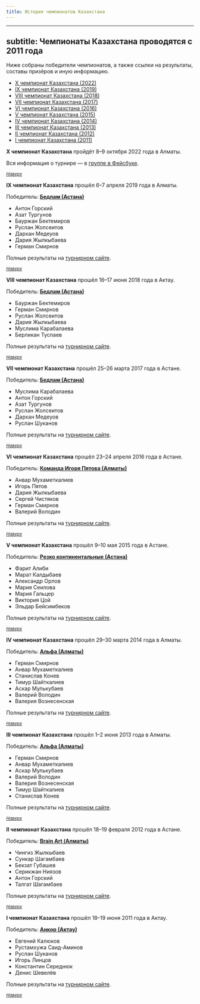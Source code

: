 ```yaml
---
title: История чемпионатов Казахстана
---
```


---
subtitle: Чемпионаты Казахстана проводятся с 2011 года
---

Ниже собраны победители чемпионатов, а также ссылки на результаты, составы призёров и иную информацию.<a name="atop"></a>

- [X чемпионат Казахстана (2022)](#10)
- [IX чемпионат Казахстана (2019)](#9)
- [VIII чемпионат Казахстана (2018)](#8)
- [VII чемпионат Казахстана (2017)](#7)
- [VI чемпионат Казахстана (2016)](#6)
- [V чемпионат Казахстана (2015)](#5)
- [IV чемпионат Казахстана (2014)](#4)
- [III чемпионат Казахстана (2013)](#3)
- [II чемпионат Казахстана (2012)](#2)
- [I чемпионат Казахстана (2011)](#1)

**X чемпионат Казахстана** пройдёт 8–9 октября 2022 года в Алматы.<a name="10"></a>

Вся информация о турнире — в [группе в Фейсбуке](https://www.facebook.com/groups/425152901558386).

<small>*[Наверх](#atop)*</small>

**IX чемпионат Казахстана** прошёл 6–7 апреля 2019 года в Алматы.<a name="9"></a>

Победитель: **[Бедлам (Астана)](https://rating.chgk.info/team/41492)**
- Антон Горский
- Азат Тургунов
- Бауржан Бектемиров
- Руслан Жолсеитов
- Дархан Медеуов
- Дария Жылкыбаева
- Герман Смирнов

Полные результаты на [турнирном сайте](https://rating.chgk.info/tournament/5487).

<small>*[Наверх](#atop)*</small>

**VIII чемпионат Казахстана** прошёл 16–17 июня 2018 года в Актау.<a name="8"></a>

Победитель: **[Бедлам (Астана)](https://rating.chgk.info/team/41492)**
- Бауржан Бектемиров
- Герман Смирнов
- Руслан Жолсеитов
- Дария Жылкыбаева
- Муслима Карабалаева
- Берликан Туспаев

Полные результаты на [турнирном сайте](https://rating.chgk.info/tournament/5049). 

<small>*[Наверх](#atop)*</small>

**VII чемпионат Казахстана** прошёл 25–26 марта 2017 года в Астане.<a name="7"></a>

Победитель: **[Бедлам (Астана)](https://rating.chgk.info/team/41492)**
- Муслима Карабалаева
- Антон Горский
- Азат Тургунов
- Руслан Жолсеитов
- Дархан Медеуов
- Руслан Шуканов

Полные результаты на [турнирном сайте](https://rating.chgk.info/tournament/4235). 

<small>*[Наверх](#atop)*</small>

**VI чемпионат Казахстана** прошёл 23–24 апреля 2016 года в Астане.<a name="6"></a>

Победитель: **[Команда Игоря Пятова (Алматы)](https://rating.chgk.info/team/49225)**
- Анвар Мухаметкалиев
- Игорь Пятов
- Дария Жылкыбаева
- Сергей Чистяков
- Герман Смирнов
- Валерий Володин

Полные результаты на [турнирном сайте](https://rating.chgk.info/tournament/3790). 

<small>*[Наверх](#atop)*</small>

**V чемпионат Казахстана** прошёл 9–10 мая 2015 года в Астане.<a name="5"></a>

Победитель: **[Резко континентальные (Астана)](https://rating.chgk.info/team/42100)**
- Фарит Алиби
- Марат Калдыбаев
- Александр Орлов
- Мария Сеилова
- Мария Гальцер
- Виктория Цой
- Эльдар Бейсимбеков

Полные результаты на [турнирном сайте](https://rating.chgk.info/tournament/3291). 

<small>*[Наверх](#atop)*</small>

**IV чемпионат Казахстана** прошёл 29–30 марта 2014 года в Алматы.<a name="4"></a>

Победитель: **[Альфа (Алматы)](https://rating.chgk.info/team/27683)**
- Герман Смирнов
- Анвар Мухаметкалиев
- Станислав Конев
- Тимур Шайткалиев
- Аскар Мулькубаев
- Валерий Володин
- Валерия Вознесенская

Полные результаты на [турнирном сайте](https://rating.chgk.info/tournament/2848). 

<small>*[Наверх](#atop)*</small>

**III чемпионат Казахстана** прошёл 1–2 июня 2013 года в Алматы.<a name="3"></a>

Победитель: **[Альфа (Алматы)](https://rating.chgk.info/team/27683)**
- Герман Смирнов
- Анвар Мухаметкалиев
- Аскар Мулькубаев
- Валерий Володин
- Валерия Вознесенская
- Тимур Шайткалиев
- Станислав Конев

Полные результаты на [турнирном сайте](https://rating.chgk.info/tournament/2414). 

<small>*[Наверх](#atop)*</small>

**II чемпионат Казахстана** прошёл 18–19 февраля 2012 года в Астане.<a name="2"></a>

Победитель: **[Brain Art (Алматы)](https://rating.chgk.info/team/27684)**
- Чингиз Жылкыбаев
- Сункар Шагамбаев
- Бекзат Губашев
- Серикжан Ниязов
- Антон Горский
- Талгат Шагамбаев

Полные результаты на [турнирном сайте](https://rating.chgk.info/tournament/2015). 

<small>*[Наверх](#atop)*</small>

**I чемпионат Казахстана** прошёл 18–19 июня 2011 года в Актау.<a name="1"></a>

Победитель: **[Анкор (Актау)](https://rating.chgk.info/team/39765)**
- Евгений Калюков
- Рустамхужа Саид-Аминов
- Руслан Шуканов
- Игорь Линцов
- Константин Середнюк
- Денис Шевелёв

Полные результаты на [турнирном сайте](https://rating.chgk.info/tournament/1874).

<small>*[Наверх](#atop)*</small>
